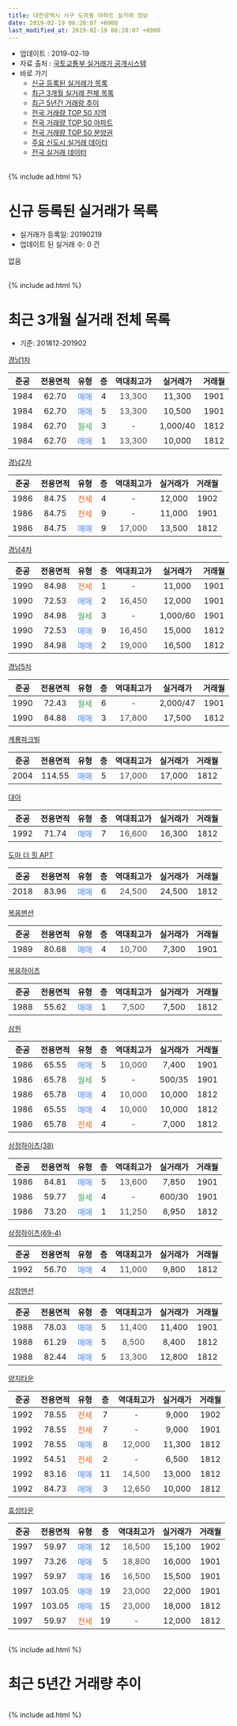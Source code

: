 ```yaml
---
title: 대전광역시 서구 도마동 아파트 실거래 정보
date: 2019-02-19 06:20:07 +0900
last_modified_at: 2019-02-19 06:20:07 +0900
---
```


* 업데이트 : 2019-02-19
* 자료 출처 : [국토교통부 실거래가 공개시스템](http://rt.molit.go.kr)
* 바로 가기
    * [신규 등록된 실거래가 목록](#신규-등록된-실거래가-목록)
    * [최근 3개월 실거래 전체 목록](#최근-3개월-실거래-전체-목록)
    * [최근 5년간 거래량 추이](#최근-5년간-거래량-추이)
    * [전국 거래량 TOP 50 지역](https://ayogom.github.io/apt-trade-info/최근-3개월-전국에서-가장-거래가-많이-발생한-지역)
    * [전국 거래량 TOP 50 아파트](https://ayogom.github.io/apt-trade-info/최근-3개월-전국에서-가장-거래가-많이-발생한-아파트)
    * [전국 거래량 TOP 50 분양권](https://ayogom.github.io/apt-trade-info/최근-3개월-전국에서-가장-거래가-많이-발생한-분양권)
    * [주요 신도시 실거래 데이터](https://ayogom.github.io/apt-trade-info/주요-신도시)
    * [전국 실거래 데이터](https://ayogom.github.io/apt-trade-info/전국)
<br>
{% include ad.html %}
<br>

# 신규 등록된 실거래가 목록
* 실거래가 등록일: 20190219
* 업데이트 된 실거래 수: 0 건

없음

<br>
{% include ad.html %}
<br>

# 최근 3개월 실거래 전체 목록
* 기준: 201812-201902


[경남1차](https://search.naver.com/search.naver?query=%EB%8C%80%EC%A0%84%EA%B4%91%EC%97%AD%EC%8B%9C+%EC%84%9C%EA%B5%AC+%EB%8F%84%EB%A7%88%EB%8F%99+%EA%B2%BD%EB%82%A81%EC%B0%A8)

|준공|전용면적|유형|층|역대최고가|실거래가|거래월|
|:---:|:---:|:---:|:---:|:---:|:---:|:---:|
|1984|62.70|<span style="color:#4285f3">매매</span>|4|<span style="color:#444444">13,300</span>|11,300|1901|
|1984|62.70|<span style="color:#4285f3">매매</span>|5|<span style="color:#444444">13,300</span>|10,500|1901|
|1984|62.70|<span style="color:#34a853">월세</span>|3|<span style="color:#444444">-</span>|1,000/40|1812|
|1984|62.70|<span style="color:#4285f3">매매</span>|1|<span style="color:#444444">13,300</span>|10,000|1812|

[경남2차](https://search.naver.com/search.naver?query=%EB%8C%80%EC%A0%84%EA%B4%91%EC%97%AD%EC%8B%9C+%EC%84%9C%EA%B5%AC+%EB%8F%84%EB%A7%88%EB%8F%99+%EA%B2%BD%EB%82%A82%EC%B0%A8)

|준공|전용면적|유형|층|역대최고가|실거래가|거래월|
|:---:|:---:|:---:|:---:|:---:|:---:|:---:|
|1986|84.75|<span style="color:#ff5a00">전세</span>|4|<span style="color:#444444">-</span>|12,000|1902|
|1986|84.75|<span style="color:#ff5a00">전세</span>|9|<span style="color:#444444">-</span>|11,000|1901|
|1986|84.75|<span style="color:#4285f3">매매</span>|9|<span style="color:#444444">17,000</span>|13,500|1812|

[경남4차](https://search.naver.com/search.naver?query=%EB%8C%80%EC%A0%84%EA%B4%91%EC%97%AD%EC%8B%9C+%EC%84%9C%EA%B5%AC+%EB%8F%84%EB%A7%88%EB%8F%99+%EA%B2%BD%EB%82%A84%EC%B0%A8)

|준공|전용면적|유형|층|역대최고가|실거래가|거래월|
|:---:|:---:|:---:|:---:|:---:|:---:|:---:|
|1990|84.98|<span style="color:#ff5a00">전세</span>|1|<span style="color:#444444">-</span>|11,000|1901|
|1990|72.53|<span style="color:#4285f3">매매</span>|2|<span style="color:#444444">16,450</span>|12,000|1901|
|1990|84.98|<span style="color:#34a853">월세</span>|3|<span style="color:#444444">-</span>|1,000/60|1901|
|1990|72.53|<span style="color:#4285f3">매매</span>|9|<span style="color:#444444">16,450</span>|15,000|1812|
|1990|84.98|<span style="color:#4285f3">매매</span>|2|<span style="color:#444444">19,000</span>|16,500|1812|

[경남5차](https://search.naver.com/search.naver?query=%EB%8C%80%EC%A0%84%EA%B4%91%EC%97%AD%EC%8B%9C+%EC%84%9C%EA%B5%AC+%EB%8F%84%EB%A7%88%EB%8F%99+%EA%B2%BD%EB%82%A85%EC%B0%A8)

|준공|전용면적|유형|층|역대최고가|실거래가|거래월|
|:---:|:---:|:---:|:---:|:---:|:---:|:---:|
|1990|72.43|<span style="color:#34a853">월세</span>|6|<span style="color:#444444">-</span>|2,000/47|1901|
|1990|84.88|<span style="color:#4285f3">매매</span>|3|<span style="color:#444444">17,800</span>|17,500|1812|

[계룡파크빌](https://search.naver.com/search.naver?query=%EB%8C%80%EC%A0%84%EA%B4%91%EC%97%AD%EC%8B%9C+%EC%84%9C%EA%B5%AC+%EB%8F%84%EB%A7%88%EB%8F%99+%EA%B3%84%EB%A3%A1%ED%8C%8C%ED%81%AC%EB%B9%8C)

|준공|전용면적|유형|층|역대최고가|실거래가|거래월|
|:---:|:---:|:---:|:---:|:---:|:---:|:---:|
|2004|114.55|<span style="color:#4285f3">매매</span>|5|<span style="color:#444444">17,000</span>|17,000|1812|

[대아](https://search.naver.com/search.naver?query=%EB%8C%80%EC%A0%84%EA%B4%91%EC%97%AD%EC%8B%9C+%EC%84%9C%EA%B5%AC+%EB%8F%84%EB%A7%88%EB%8F%99+%EB%8C%80%EC%95%84)

|준공|전용면적|유형|층|역대최고가|실거래가|거래월|
|:---:|:---:|:---:|:---:|:---:|:---:|:---:|
|1992|71.74|<span style="color:#4285f3">매매</span>|7|<span style="color:#444444">16,600</span>|16,300|1812|

[도마 더 힐 APT](https://search.naver.com/search.naver?query=%EB%8C%80%EC%A0%84%EA%B4%91%EC%97%AD%EC%8B%9C+%EC%84%9C%EA%B5%AC+%EB%8F%84%EB%A7%88%EB%8F%99+%EB%8F%84%EB%A7%88+%EB%8D%94+%ED%9E%90+APT)

|준공|전용면적|유형|층|역대최고가|실거래가|거래월|
|:---:|:---:|:---:|:---:|:---:|:---:|:---:|
|2018|83.96|<span style="color:#4285f3">매매</span>|6|<span style="color:#444444">24,500</span>|24,500|1812|

[복음맨션](https://search.naver.com/search.naver?query=%EB%8C%80%EC%A0%84%EA%B4%91%EC%97%AD%EC%8B%9C+%EC%84%9C%EA%B5%AC+%EB%8F%84%EB%A7%88%EB%8F%99+%EB%B3%B5%EC%9D%8C%EB%A7%A8%EC%85%98)

|준공|전용면적|유형|층|역대최고가|실거래가|거래월|
|:---:|:---:|:---:|:---:|:---:|:---:|:---:|
|1989|80.68|<span style="color:#4285f3">매매</span>|4|<span style="color:#444444">10,700</span>|7,300|1901|

[복음하이츠](https://search.naver.com/search.naver?query=%EB%8C%80%EC%A0%84%EA%B4%91%EC%97%AD%EC%8B%9C+%EC%84%9C%EA%B5%AC+%EB%8F%84%EB%A7%88%EB%8F%99+%EB%B3%B5%EC%9D%8C%ED%95%98%EC%9D%B4%EC%B8%A0)

|준공|전용면적|유형|층|역대최고가|실거래가|거래월|
|:---:|:---:|:---:|:---:|:---:|:---:|:---:|
|1988|55.62|<span style="color:#4285f3">매매</span>|1|<span style="color:#444444">7,500</span>|7,500|1812|

[삼원](https://search.naver.com/search.naver?query=%EB%8C%80%EC%A0%84%EA%B4%91%EC%97%AD%EC%8B%9C+%EC%84%9C%EA%B5%AC+%EB%8F%84%EB%A7%88%EB%8F%99+%EC%82%BC%EC%9B%90)

|준공|전용면적|유형|층|역대최고가|실거래가|거래월|
|:---:|:---:|:---:|:---:|:---:|:---:|:---:|
|1986|65.55|<span style="color:#4285f3">매매</span>|5|<span style="color:#444444">10,000</span>|7,400|1901|
|1986|65.78|<span style="color:#34a853">월세</span>|5|<span style="color:#444444">-</span>|500/35|1901|
|1986|65.78|<span style="color:#4285f3">매매</span>|4|<span style="color:#444444">10,000</span>|10,000|1812|
|1986|65.55|<span style="color:#4285f3">매매</span>|4|<span style="color:#444444">10,000</span>|10,000|1812|
|1986|65.78|<span style="color:#ff5a00">전세</span>|4|<span style="color:#444444">-</span>|7,000|1812|

[삼정하이츠(38)](https://search.naver.com/search.naver?query=%EB%8C%80%EC%A0%84%EA%B4%91%EC%97%AD%EC%8B%9C+%EC%84%9C%EA%B5%AC+%EB%8F%84%EB%A7%88%EB%8F%99+%EC%82%BC%EC%A0%95%ED%95%98%EC%9D%B4%EC%B8%A0%2838%29)

|준공|전용면적|유형|층|역대최고가|실거래가|거래월|
|:---:|:---:|:---:|:---:|:---:|:---:|:---:|
|1986|84.81|<span style="color:#4285f3">매매</span>|5|<span style="color:#444444">13,600</span>|7,850|1901|
|1986|59.77|<span style="color:#34a853">월세</span>|4|<span style="color:#444444">-</span>|600/30|1901|
|1986|73.20|<span style="color:#4285f3">매매</span>|1|<span style="color:#444444">11,250</span>|8,950|1812|

[삼정하이츠(69-4)](https://search.naver.com/search.naver?query=%EB%8C%80%EC%A0%84%EA%B4%91%EC%97%AD%EC%8B%9C+%EC%84%9C%EA%B5%AC+%EB%8F%84%EB%A7%88%EB%8F%99+%EC%82%BC%EC%A0%95%ED%95%98%EC%9D%B4%EC%B8%A0%2869-4%29)

|준공|전용면적|유형|층|역대최고가|실거래가|거래월|
|:---:|:---:|:---:|:---:|:---:|:---:|:---:|
|1992|56.70|<span style="color:#4285f3">매매</span>|4|<span style="color:#444444">11,000</span>|9,800|1812|

[삼창맨션](https://search.naver.com/search.naver?query=%EB%8C%80%EC%A0%84%EA%B4%91%EC%97%AD%EC%8B%9C+%EC%84%9C%EA%B5%AC+%EB%8F%84%EB%A7%88%EB%8F%99+%EC%82%BC%EC%B0%BD%EB%A7%A8%EC%85%98)

|준공|전용면적|유형|층|역대최고가|실거래가|거래월|
|:---:|:---:|:---:|:---:|:---:|:---:|:---:|
|1988|78.03|<span style="color:#4285f3">매매</span>|5|<span style="color:#444444">11,400</span>|11,400|1901|
|1988|61.29|<span style="color:#4285f3">매매</span>|5|<span style="color:#444444">8,500</span>|8,400|1812|
|1988|82.44|<span style="color:#4285f3">매매</span>|5|<span style="color:#444444">13,300</span>|12,800|1812|

[양지타운](https://search.naver.com/search.naver?query=%EB%8C%80%EC%A0%84%EA%B4%91%EC%97%AD%EC%8B%9C+%EC%84%9C%EA%B5%AC+%EB%8F%84%EB%A7%88%EB%8F%99+%EC%96%91%EC%A7%80%ED%83%80%EC%9A%B4)

|준공|전용면적|유형|층|역대최고가|실거래가|거래월|
|:---:|:---:|:---:|:---:|:---:|:---:|:---:|
|1992|78.55|<span style="color:#ff5a00">전세</span>|7|<span style="color:#444444">-</span>|9,000|1902|
|1992|78.55|<span style="color:#ff5a00">전세</span>|7|<span style="color:#444444">-</span>|9,000|1901|
|1992|78.55|<span style="color:#4285f3">매매</span>|8|<span style="color:#444444">12,000</span>|11,300|1812|
|1992|54.51|<span style="color:#ff5a00">전세</span>|2|<span style="color:#444444">-</span>|6,500|1812|
|1992|83.16|<span style="color:#4285f3">매매</span>|11|<span style="color:#444444">14,500</span>|13,000|1812|
|1992|84.73|<span style="color:#4285f3">매매</span>|3|<span style="color:#444444">12,650</span>|10,000|1812|

[효성타운](https://search.naver.com/search.naver?query=%EB%8C%80%EC%A0%84%EA%B4%91%EC%97%AD%EC%8B%9C+%EC%84%9C%EA%B5%AC+%EB%8F%84%EB%A7%88%EB%8F%99+%ED%9A%A8%EC%84%B1%ED%83%80%EC%9A%B4)

|준공|전용면적|유형|층|역대최고가|실거래가|거래월|
|:---:|:---:|:---:|:---:|:---:|:---:|:---:|
|1997|59.97|<span style="color:#4285f3">매매</span>|12|<span style="color:#444444">16,500</span>|15,100|1902|
|1997|73.26|<span style="color:#4285f3">매매</span>|5|<span style="color:#444444">18,800</span>|16,000|1901|
|1997|59.97|<span style="color:#4285f3">매매</span>|16|<span style="color:#444444">16,500</span>|15,500|1901|
|1997|103.05|<span style="color:#4285f3">매매</span>|19|<span style="color:#444444">23,000</span>|22,000|1901|
|1997|103.05|<span style="color:#4285f3">매매</span>|15|<span style="color:#444444">23,000</span>|18,000|1812|
|1997|59.97|<span style="color:#ff5a00">전세</span>|19|<span style="color:#444444">-</span>|12,000|1812|


<br>
{% include ad.html %}
<br>

# 최근 5년간 거래량 추이


<div style="width:100%;">
    <canvas id="deal_progress" height="200"></canvas>
</div>

<script>
new Chart(document.getElementById("deal_progress"), {
    type: 'line',
    data: {
        labels: ['201402','201403','201404','201405','201406','201407','201408','201409','201410','201411','201412','201501','201502','201503','201504','201505','201506','201507','201508','201509','201510','201511','201512','201601','201602','201603','201604','201605','201606','201607','201608','201609','201610','201611','201612','201701','201702','201703','201704','201705','201706','201707','201708','201709','201710','201711','201712','201801','201802','201803','201804','201805','201806','201807','201808','201809','201810','201811','201812','201901','201902'],
        datasets: [{
            label: '매매',
            pointRadius: 1,
            data: [29, 34, 12, 17, 28, 22, 28, 20, 21, 21, 21, 20, 25, 30, 36, 15, 30, 27, 16, 28, 28, 24, 23, 13, 23, 34, 17, 21, 18, 21, 19, 23, 23, 14, 20, 12, 32, 25, 26, 18, 23, 14, 6, 19, 18, 14, 22, 15, 21, 28, 22, 20, 20, 17, 9, 11, 29, 25, 19, 10, 1],
            borderColor: "rgba(255, 201, 14, 1)",
            backgroundColor: "rgba(255, 201, 14, 0.5)",
            fill: false,
            lineTension: 0
        },{
            label: '전월세',
            pointRadius: 1,
            data: [12, 20, 6, 11, 23, 13, 10, 19, 20, 9, 10, 16, 12, 15, 11, 9, 13, 14, 13, 13, 14, 10, 12, 8, 11, 13, 10, 13, 14, 10, 8, 11, 13, 16, 5, 16, 16, 13, 4, 18, 6, 10, 13, 8, 11, 8, 5, 10, 9, 12, 8, 8, 3, 3, 10, 7, 12, 7, 4, 7, 2],
            borderColor: "rgba(0, 141, 185, 1)",
            backgroundColor: "rgba(0, 141, 185, 0.5)",
            fill: false,
            lineTension: 0
        }
        ]
    },
    options: {
        responsive: true,
        title: {
            display: false
        },
        tooltips: {
            mode: 'index',
            intersect: false
        },
        hover: {
            mode: 'nearest',
            intersect: true
        },
        scales: {
            xAxes: [{
                display: true,
                scaleLabel: {
                    display: true,
                    labelString: '년/월'
                }
            }],
            yAxes: [{
                display: true,
                ticks: {
                    suggestedMin: 0,
                },
                scaleLabel: {
                    display: true,
                    labelString: '실거래 수'
                }
            }]
        }
    }
});

</script>


<br>
{% include ad.html %}
<br>

